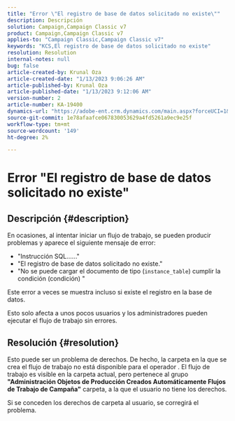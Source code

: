 ```yaml
---
title: "Error \"El registro de base de datos solicitado no existe\""
description: Descripción
solution: Campaign,Campaign Classic v7
product: Campaign,Campaign Classic v7
applies-to: "Campaign Classic,Campaign Classic v7"
keywords: "KCS,El registro de base de datos solicitado no existe"
resolution: Resolution
internal-notes: null
bug: false
article-created-by: Krunal Oza
article-created-date: "1/13/2023 9:06:26 AM"
article-published-by: Krunal Oza
article-published-date: "1/13/2023 9:12:06 AM"
version-number: 2
article-number: KA-19400
dynamics-url: "https://adobe-ent.crm.dynamics.com/main.aspx?forceUCI=1&pagetype=entityrecord&etn=knowledgearticle&id=4574fe8c-2193-ed11-aad1-6045bd006793"
source-git-commit: 1e78afaafce067830053629a4fd5261a9ec9e25f
workflow-type: tm+mt
source-wordcount: '149'
ht-degree: 2%

---
```


# Error &quot;El registro de base de datos solicitado no existe&quot;

## Descripción {#description}


En ocasiones, al intentar iniciar un flujo de trabajo, se pueden producir problemas y aparece el siguiente mensaje de error:

- &quot;Instrucción SQL......&quot;
- &quot;El registro de base de datos solicitado no existe.&quot;
- &quot;No se puede cargar el documento de tipo (`instance_table`) cumplir la condición (condición) &quot;


Este error a veces se muestra incluso si existe el registro en la base de datos.

Esto solo afecta a unos pocos usuarios y los administradores pueden ejecutar el flujo de trabajo sin errores.


## Resolución {#resolution}


Esto puede ser un problema de derechos. De hecho, la carpeta en la que se crea el flujo de trabajo no está disponible para el operador . El flujo de trabajo es visible en la carpeta actual, pero pertenece al grupo <b>&quot;Administración Objetos de Producción Creados Automáticamente Flujos de Trabajo de Campaña&quot;</b> carpeta, a la que el usuario no tiene los derechos.

Si se conceden los derechos de carpeta al usuario, se corregirá el problema.
